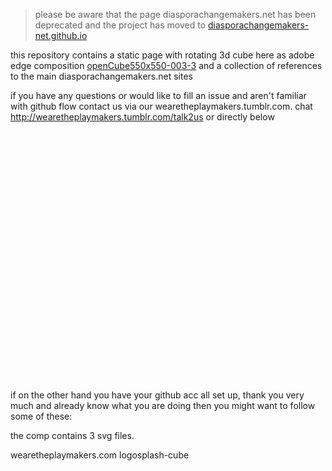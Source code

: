 
> please be aware that the page diasporachangemakers.net has been deprecated and the project has moved to [diasporachangemakers-net.github.io](http://diasporachangemakers-net.github.io/)

this repository contains a static page with rotating 3d cube here as adobe edge composition [openCube550x550-003-3]() and a collection of references to the main diasporachangemakers.net sites



if you have any questions or would like to fill an issue and aren't familiar with github flow contact us via our wearetheplaymakers.tumblr.com. chat http://wearetheplaymakers.tumblr.com/talk2us or directly below

<div id="tlkio" data-channel="talk2us" style="width:100%;height:400px;"></div><script async src="http://tlk.io/embed.js" type="text/javascript"></script>

if on the other hand you have your github acc all set up, thank you very much and already know what you are doing then you might want to follow some of these:





the comp contains 3 svg files.

 wearetheplaymakers.com logosplash-cube
